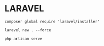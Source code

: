 LARAVEL
=======

```shell
composer global require 'laravel/installer'
```

```shell
laravel new . --force
```

```shell
php artisan serve
```
